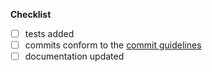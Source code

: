 **Checklist**

- [ ] tests added
- [ ] commits conform to the [commit guidelines](./CONTRIBUTING.md#commit)
- [ ] documentation updated
